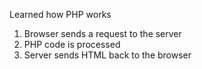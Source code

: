 Learned how PHP works
1. Browser sends a request to the server
2. PHP code is processed
3. Server sends HTML back to the browser
